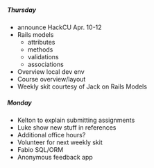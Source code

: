 ##### Thursday
- announce HackCU Apr. 10-12
- Rails models
  - attributes
  - methods
  - validations
  - associations
- Overview local dev env
- Course overview/layout
- Weekly skit courtesy of Jack on Rails Models

##### Monday
- Kelton to explain submitting assignments
- Luke show new stuff in references
- Additional office hours?
- Volunteer for next weekly skit
- Fabio SQL/ORM
- Anonymous feedback app
